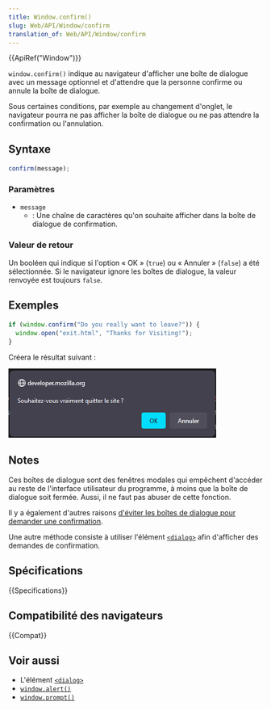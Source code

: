 ```yaml
---
title: Window.confirm()
slug: Web/API/Window/confirm
translation_of: Web/API/Window/confirm
---
```


{{ApiRef("Window")}}

`window.confirm()` indique au navigateur d'afficher une boîte de dialogue avec un message optionnel et d'attendre que la personne confirme ou annule la boîte de dialogue.

Sous certaines conditions, par exemple au changement d'onglet, le navigateur pourra ne pas afficher la boîte de dialogue ou ne pas attendre la confirmation ou l'annulation.

## Syntaxe

```js
confirm(message);
```

### Paramètres

- `message`
  - : Une chaîne de caractères qu'on souhaite afficher dans la boîte de dialogue de confirmation.

### Valeur de retour

Un booléen qui indique si l'option «&nbsp;OK&nbsp;» (`true`) ou «&nbsp;Annuler&nbsp;» (`false`) a été sélectionnée. Si le navigateur ignore les boîtes de dialogue, la valeur renvoyée est toujours `false`.

## Exemples

```js
if (window.confirm("Do you really want to leave?")) {
  window.open("exit.html", "Thanks for Visiting!");
}
```

Créera le résultat suivant&nbsp;:

![Confirmation dans Firefox](firefoxcomfirmdialog_zpsf00ec381.png)

## Notes

Ces boîtes de dialogue sont des fenêtres modales qui empêchent d'accéder au reste de l'interface utilisateur du programme, à moins que la boîte de dialogue soit fermée. Aussi, il ne faut pas abuser de cette fonction.

Il y a également d'autres raisons [d'éviter les boîtes de dialogue pour demander une confirmation](https://alistapart.com/article/neveruseawarning/).

Une autre méthode consiste à utiliser l'élément [`<dialog>`](/fr/docs/Web/HTML/Element/dialog) afin d'afficher des demandes de confirmation.

## Spécifications

{{Specifications}}

## Compatibilité des navigateurs

{{Compat}}

## Voir aussi

- L'élément [`<dialog>`](/fr/docs/Web/HTML/Element/dialog)
- [`window.alert()`](/fr/docs/Web/API/Window/alert)
- [`window.prompt()`](/fr/docs/Web/API/Window/prompt)
